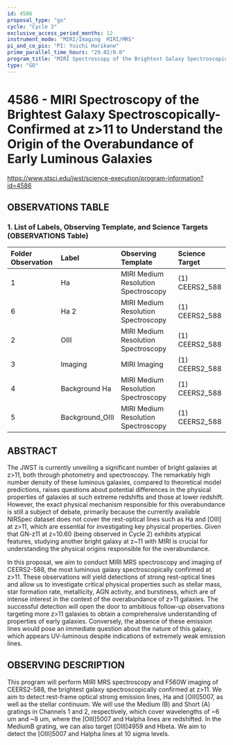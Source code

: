 ```yaml
---
id: 4586
proposal_type: "go"
cycle: "Cycle 3"
exclusive_access_period_months: 12
instrument_mode: "MIRI/Imaging  MIRI/MRS"
pi_and_co_pis: "PI: Yuichi Harikane"
prime_parallel_time_hours: "29.02/0.0"
program_title: "MIRI Spectroscopy of the Brightest Galaxy Spectroscopically-Confirmed at z>11 to Understand the Origin of the Overabundance of Early Luminous Galaxies"
type: "GO"
---
```

# 4586 - MIRI Spectroscopy of the Brightest Galaxy Spectroscopically-Confirmed at z>11 to Understand the Origin of the Overabundance of Early Luminous Galaxies
https://www.stsci.edu/jwst/science-execution/program-information?id=4586
## OBSERVATIONS TABLE
### 1. List of Labels, Observing Template, and Science Targets (OBSERVATIONS Table)

| Folder Observation | Label          | Observing Template                | Science Target    |
| :----------------- | :------------- | :-------------------------------- | :---------------- |
| 1                  | Ha             | MIRI Medium Resolution Spectroscopy | (1) CEERS2\_588   |
| 6                  | Ha 2           | MIRI Medium Resolution Spectroscopy | (1) CEERS2\_588   |
| 2                  | OIII           | MIRI Medium Resolution Spectroscopy | (1) CEERS2\_588   |
| 3                  | Imaging        | MIRI Imaging                      | (1) CEERS2\_588   |
| 4                  | Background Ha  | MIRI Medium Resolution Spectroscopy | (1) CEERS2\_588   |
| 5                  | Background\_OIII | MIRI Medium Resolution Spectroscopy | (1) CEERS2\_588   |

## ABSTRACT

The JWST is currently unveiling a significant number of bright galaxies at z>11, both through photometry and spectroscopy. The remarkably high number density of these luminous galaxies, compared to theoretical model predictions, raises questions about potential differences in the physical properties of galaxies at such extreme redshifts and those at lower redshift. However, the exact physical mechanism responsible for this overabundance is still a subject of debate, primarily because the currently available NIRSpec dataset does not cover the rest-optical lines such as Ha and [OIII] at z>11, which are essential for investigating key physical properties. Given that GN-z11 at z=10.60 (being observed in Cycle 2) exhibits atypical features, studying another bright galaxy at z~11 with MIRI is crucial for understanding the physical origins responsible for the overabundance.

In this proposal, we aim to conduct MIRI MRS spectroscopy and imaging of CEERS2-588, the most luminous galaxy spectroscopically confirmed at z>11. These observations will yield detections of strong rest-optical lines and allow us to investigate critical physical properties such as stellar mass, star formation rate, metallicity, AGN activity, and burstiness, which are of intense interest in the context of the overabundance of z>11 galaxies. The successful detection will open the door to ambitious follow-up observations targeting more z>11 galaxies to obtain a comprehensive understanding of properties of early galaxies. Conversely, the absence of these emission lines would pose an immediate question about the nature of this galaxy, which appears UV-luminous despite indications of extremely weak emission lines.

## OBSERVING DESCRIPTION

This program will perform MIRI MRS spectroscopy and F560W imaging of CEERS2-588, the brightest galaxy spectroscopically confirmed at z>11. We aim to detect rest-frame optical strong emission lines, Ha and [OIII]5007, as well as the stellar continuum. We will use the Medium (B) and Short (A) gratings in Channels 1 and 2, respectively, which cover wavelengths of ~6 um and ~8 um, where the [OIII]5007 and Halpha lines are redshifted. In the MediumB grating, we can also target [OIII]4959 and Hbeta. We aim to detect the [OIII]5007 and Halpha lines at 10 sigma levels.